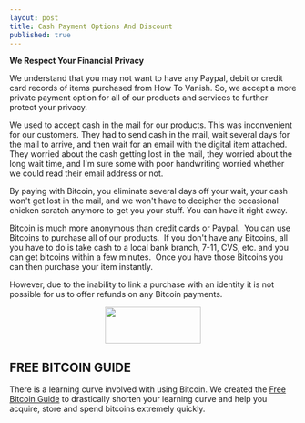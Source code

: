 ```yaml
---
layout: post
title: Cash Payment Options And Discount
published: true
---
```

<p><strong>We Respect Your Financial Privacy</strong></p>
<p>We understand that you may not want to have any Paypal, debit or credit card records of items purchased from How To Vanish. So, we accept a more private payment option for all of our products and services to further protect your privacy.</p>
<p>We used to accept cash in the mail for our products. This was inconvenient for our customers. They had to send cash in the mail, wait several days for the mail to arrive, and then wait for an email with the digital item attached.  They worried about the cash getting lost in the mail, they worried about the long wait time, and I'm sure some with poor handwriting worried whether we could read their email address or not.</p>
<p>By paying with Bitcoin, you eliminate several days off your wait, your cash won't get lost in the mail, and we won't have to decipher the occasional chicken scratch anymore to get you your stuff. You can have it right away.</p>
<p>Bitcoin is much more anonymous than credit cards or Paypal.  You can use Bitcoins to purchase all of our products.  If you don't have any Bitcoins, all you have to do is take cash to a local bank branch, 7-11, CVS, etc. and you can get bitcoins within a few minutes.  Once you have those Bitcoins you can then purchase your item instantly.</p>
<p>However, due to the inability to link a purchase with an identity it is not possible for us to offer refunds on any Bitcoin payments.</p>
<p><center><a title="How To Vanish Bitcoin Shop" href="http://www.howtovanish.com/howtovanishbitcoinshopcash" target="_blank"><img title="" src="{{ site.baseurl }}/images/bitcoin-checkout.png" alt="" width="168" height="64" border="0" /></a></center></p>
<h2>FREE BITCOIN GUIDE</h2>
<p>There is a learning curve involved with using Bitcoin. We created the <a title="Free Bitcoin Guide" href="http://www.freebitcoinguide.com" target="_blank">Free Bitcoin Guide</a> to drastically shorten your learning curve and help you acquire, store and spend bitcoins extremely quickly.</p>
